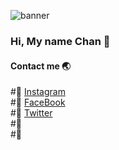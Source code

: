 ![banner](https://user-images.githubusercontent.com/69392580/122225883-a79c4f80-cedf-11eb-8f63-ef7ca51886cf.png)
### Hi, My name Chan 👋
#### Contact me 🌏
#🌳 <a href="https://www.instagram.com/p.t_h.t/"> Instagram</a> <br>
#🍄 <a href="https://www.facebook.com/shomi.ptht/"> FaceBook</a> <br>
#🌵 <a href="https://twitter.com/PhamChan9"> Twitter</a> <br>
#🌻  <br>
#🐾  <br>



<!--
![banner](https://user-images.githubusercontent.com/69392580/122225883-a79c4f80-cedf-11eb-8f63-ef7ca51886cf.png)
**chan1010/chan1010** is a ✨ _special_ ✨ repository because its `README.md` (this file) appears on your GitHub profile.
<img src="https://user-images.githubusercontent.com/69392580/122225883-a79c4f80-cedf-11eb-8f63-ef7ca51886cf.png" alt="banner">

Here are some ideas to get you started:

- 🔭 I’m currently working on ...
- 🌱 I’m currently learning ...
- 👯 I’m looking to collaborate on ...
- 🤔 I’m looking for help with ...
- 💬 Ask me about ...
- 📫 How to reach me: ...
- 😄 Pronouns: ...
- ⚡ Fun fact: ...
-->
